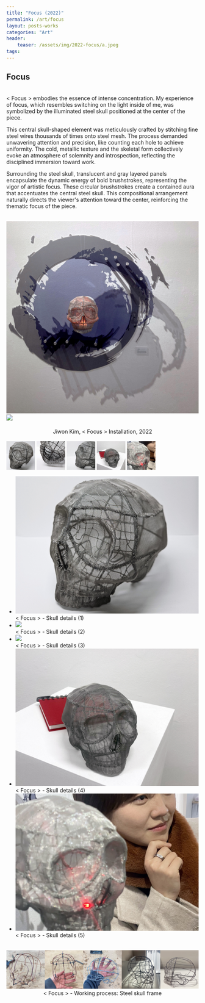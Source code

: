 ```yaml
---
title: "Focus (2022)"
permalink: /art/focus
layout: posts-works
categories: "Art"
header:
    teaser: /assets/img/2022-focus/a.jpeg
tags:
---
```

## Focus
<br>
< Focus > embodies the essence of intense concentration. My experience of focus, which resembles switching on the light inside of me, was symbolized by the illuminated steel skull positioned at the center of the piece. 
<br>

This central skull-shaped element was meticulously crafted by stitching fine steel wires thousands of times onto steel mesh. The process demanded unwavering attention and precision, like counting each hole to achieve uniformity. The cold, metallic texture and the skeletal form collectively evoke an atmosphere of solemnity and introspection, reflecting the disciplined immersion toward work.
<br>

Surrounding the steel skull, translucent and gray layered panels encapsulate the dynamic energy of bold brushstrokes, representing the vigor of artistic focus. These circular brushstrokes create a contained aura that accentuates the central steel skull. This compositional arrangement naturally directs the viewer's attention toward the center, reinforcing the thematic focus of the piece.
<br>
<br>

<div class="left">
<img src="/assets/img/2022-focus/b.jpeg" />
<img src="/assets/img/2022-focus/c.jpeg" />
</div>
<div style = "text-align: center;">
<br> 
Jiwon Kim, < Focus > Installation, 2022 
</div> 
<br>

<div class="carousel-thumbnails">
    <img src="/assets/img/2022-focus/zd.jpeg" width="75" height="75" data-index="0">
    <img src="/assets/img/2022-focus/ze.jpeg" width="75" height="75" data-index="1">
    <img src="/assets/img/2022-focus/zf.jpeg" width="75" height="75" data-index="2">
    <img src="/assets/img/2022-focus/zg.jpeg" width="75" height="75" data-index="3">
    <img src="/assets/img/2022-focus/zh.jpeg" width="75" height="75" data-index="4">
</div>
<div class="glide glide-main">
    <div class="glide__track" data-glide-el="track">
    <ul class="glide__slides">
        <li class="glide__slide">
            <img src="/assets/img/2022-focus/d.jpeg">
            <div class="slide-caption">< Focus > - Skull details (1)</div>
        </li>
        <li class="glide__slide">
            <img src="/assets/img/2022-focus/e.jpeg">
            <div class="slide-caption">< Focus > - Skull details (2)</div>
        </li>
        <li class="glide__slide">
            <img src="/assets/img/2022-focus/f.jpeg">
            <div class="slide-caption">< Focus > - Skull details (3)</div>
        </li>
        <li class="glide__slide">
            <img src="/assets/img/2022-focus/g.jpeg">
            <div class="slide-caption">< Focus > - Skull details (4)</div>
        </li>
            <li class="glide__slide">
            <img src="/assets/img/2022-focus/h.jpeg">
            <div class="slide-caption">< Focus > - Skull details (5)</div>
        </li>
    </ul>
    </div>
</div>
<br>

<img src="/assets/img/2022-focus/i.jpeg" style="width:auto; height:auto;">
<div style = "text-align: center;"> 
< Focus > - Working process: Steel skull frame
</div> 